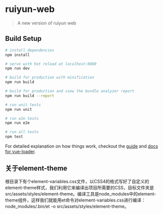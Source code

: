 # ruiyun-web

> A new version of ruiyun web

## Build Setup

``` bash
# install dependencies
npm install

# serve with hot reload at localhost:8080
npm run dev

# build for production with minification
npm run build

# build for production and view the bundle analyzer report
npm run build --report

# run unit tests
npm run unit

# run e2e tests
npm run e2e

# run all tests
npm test
```

For detailed explanation on how things work, checkout the [guide](http://vuejs-templates.github.io/webpack/) and [docs for vue-loader](http://vuejs.github.io/vue-loader).

## 关于element-theme
根目录下有个element-variables.css文件，以CSS4的格式写好了自定义的element-theme样式，我们利用它来编译出项目所需要的CSS，目标文件夹是src/assets/styles/element-theme。编译工具是node_modules中的element-theme组件，这样我们就能用et命令对element-variables.css进行编译：node_modules/.bin/et -o src/assets/styles/element-theme。

